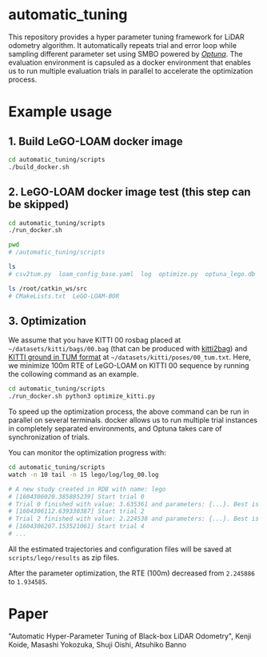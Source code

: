 # automatic_tuning

This repository provides a hyper parameter tuning framework for LiDAR odometry algorithm. It automatically repeats trial and error loop while sampling different parameter set using SMBO powered by *[Optuna](https://github.com/optuna/optuna)*. The evaluation environment is capsuled as a docker environment that enables us to run multiple evaluation trials in parallel to accelerate the optimization process.

# Example usage

## 1. Build LeGO-LOAM docker image

```bash
cd automatic_tuning/scripts
./build_docker.sh
```

## 2. LeGO-LOAM docker image test (this step can be skipped)
```bash
cd automatic_tuning/scripts
./run_docker.sh

pwd
# /automatic_tuning/scripts

ls
# csv2tum.py  loam_config_base.yaml  log  optimize.py  optuna_lego.db  run.sh

ls /root/catkin_ws/src
# CMakeLists.txt  LeGO-LOAM-BOR
```

## 3. Optimization

We assume that you have KITTI 00 rosbag placed at ```~/datasets/kitti/bags/00.bag``` (that can be produced with [kitti2bag](https://github.com/SMRT-AIST/kitti2bag)) and [KITTI ground in TUM format](data/poses.tar.gz) at ```~/datasets/kitti/poses/00_tum.txt```. Here, we minimize 100m RTE of LeGO-LOAM on KITTI 00 sequence by running the collowing command as an example.

```bash
cd automatic_tuning/scripts
./run_docker.sh python3 optimize_kitti.py
```

To speed up the optimization process, the above command can be run in parallel on several terminals. docker allows us to run multiple trial instances in completely separated environments, and Optuna takes care of synchronization of trials.

You can monitor the optimization progress with:

```bash
cd automatic_tuning/scripts
watch -n 10 tail -n 15 lego/log/log_00.log

# A new study created in RDB with name: lego
# [1604306020.385885239] Start trial 0
# Trial 0 finished with value: 3.635361 and parameters: {...}. Best is trial 0 with value: 3.635361.
# [1604306112.639330387] Start trial 2
# Trial 2 finished with value: 2.224538 and parameters: {...}. Best is trial 1 with value: 1.991202.
# [1604306207.153521061] Start trial 4
# ...
```

All the estimated trajectories and configuration files will be saved at ```scripts/lego/results``` as zip files.

After the parameter optimization, the RTE (100m) decreased from ```2.245886``` to ```1.934585```.

# Paper
"Automatic Hyper-Parameter Tuning of Black-box LiDAR Odometry", Kenji Koide, Masashi Yokozuka, Shuji Oishi, Atsuhiko Banno